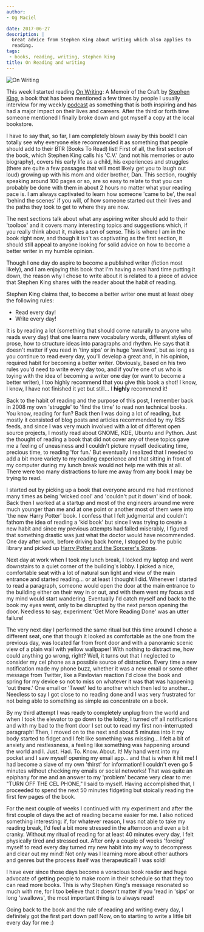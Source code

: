 ```yaml
---
author:
- Og Maciel

date: 2017-06-27
description: |
  Great advice from Stephen King about writing which also applies to
  reading.
tags:
 - books, reading, writing, stephen king
title: On Reading and writing
---
```


![On Writing](/images/stephen-king-on-writing.jpg)

This week I started reading [On
Writing](https://www.goodreads.com/book/show/7143113-on-writing): A
Memoir of the Craft by [Stephen
King](https://www.goodreads.com/author/show/3389.Stephen_King), a book
that has been mentioned a few times by people I usually interview for my
weekly [podcast](http://castalio.info/) as something that is both
inspiring and has had a major impact on their lives and careers. After
the third or forth time someone mentioned I finally broke down and got
myself a copy at the local bookstore.

I have to say that, so far, I am completely blown away by this book! I
can totally see why everyone else recommended it as something that
people should add to their BTR (Books To Read) list! First of all, the
first section of the book, which Stephen King calls his \'C.V.\' (and
not his memories or auto biography), covers his early life as a child,
his experiences and struggles (there are quite a few passages that will
most likely get you to laugh out loud) growing up with his mom and older
brother, Dan. This section, roughly speaking around 100 pages or so, are
so easy to relate to that you can probably be done with them in about 2
hours no matter what your reading pace is. I am always captivated to
learn how someone \'came to be\', the real \'behind the scenes\' if you
will, of how someone started out their lives and the paths they took to
get to where they are now.

The next sections talk about what any aspiring writer should add to
their \'toolbox\' and it covers many interesting topics and suggestions
which, if you really think about it, makes a ton of sense. This is where
I am in the book right now, and though it isn\'t as captivating as the
first section, it should still appeal to anyone looking for solid advice
on how to become a better writer in my humble opinion.

Though I one day do aspire to become a published writer (fiction most
likely), and I am enjoying this book that I\'m having a real hard time
putting it down, the reason why I chose to write about it is related to
a piece of advice that Stephen King shares with the reader about the
habit of reading.

Stephen King claims that, to become a better writer one must at least
obey the following rules:

-   Read every day!
-   Write every day!

It is by reading a lot (something that should come naturally to anyone
who reads every day) that one learns new vocabulary words, different
styles of prose, how to structure ideas into paragraphs and rhythm. He
says that it doesn\'t matter if you read in \'tiny sips\' or in huge
\'swallows\', but as long as you continue to read every day, you\'ll
develop a great and, in his opinion, required habit for becoming a
better writer. Obviously, based on his two rules you\'d need to write
every day too, and if you\'re one of us who is toying with the idea of
becoming a writer one day (or want to become a better writer), I too
highly recommend that you give this book a shot! I know, I know, I have
not finished it yet but still\... I **highly** recommend it!

Back to the habit of reading and the purpose of this post, I remember
back in 2008 my own \'struggle\' to \'find the time\' to read non
technical books. You know, reading for fun? Back then I was doing a lot
of reading, but mostly it consisted of blog posts and articles
recommended by my RSS feeds, and since I was very much involved with a
lot of different open source projects, I mostly read about GNOME, KDE,
Ubuntu and Python. Just the thought of reading a book that did not cover
any of these topics gave me a feeling of uneasiness and I couldn\'t
picture myself dedicating time, precious time, to reading \'for fun.\'
But eventually I realized that I needed to add a bit more variety to my
reading experience and that sitting in front of my computer during my
lunch break would not help me with this at all. There were too many
distractions to lure me away from any book I may be trying to read.

I started out by picking up a book that everyone around me had mentioned
many times as being \'wicked cool\' and \'couldn\'t put it down\' kind
of book. Back then I worked at a startup and most of the engineers
around me were much younger than me and at one point or another most of
them were into \'the new Harry Potter\' book. I confess that I felt
judgmental and couldn\'t fathom the idea of reading a \'kid book\' but
since I was trying to create a new habit and since my previous attempts
had failed miserably, I figured that something drastic was just what the
doctor would have recommended. One day after work, before driving back
home, I stopped by the public library and picked up [Harry Potter and
the Sorcerer\'s
Stone](https://www.goodreads.com/book/show/3.Harry_Potter_and_the_Sorcerer_s_Stone).

Next day at work when I took my lunch break, I locked my laptop and went
downstairs to a quiet corner of the building\'s lobby. I picked a nice,
comfortable seat with a lot of natural sun light and view of the main
entrance and started reading\... or at least I thought I did. Whenever I
started to read a paragraph, someone would open the door at the main
entrance to the building either on their way in or out, and with them
went my focus and my mind would start wandering. Eventually I\'d catch
myself and back to the book my eyes went, only to be disrupted by the
next person opening the door. Needless to say, experiment \'Get More
Reading Done\' was an utter failure!

The very next day I performed the same ritual but this time around I
chose a different seat, one that though it looked as comfortable as the
one from the previous day, was located far from front door and with a
panoramic scenic view of a plain wall with yellow wallpaper! With
nothing to distract me, how could anything go wrong, right? Well, it
turns out that I neglected to consider my cel phone as a possible source
of distraction. Every time a new notification made my phone buzz,
whether it was a new email or some other message from Twitter, like a
Pavlovian reaction I\'d close the book and spring for my device so not
to miss on whatever it was that was happening \'out there.\' One email
or \'Tweet\' led to another which then led to another\... Needless to
say I got close to no reading done and I was very frustrated for not
being able to something as simple as concentrate on a book.

By my third attempt I was ready to completely unplug from the world and
when I took the elevator to go down to the lobby, I turned off all
notifications and with my bad to the front door I set out to read my
first non-interrupted paragraph! Then, I moved on to the next and about
5 minutes into it my body started to fidget and I felt like something
was missing\... I felt a bit of anxiety and restlessness, a feeling like
something was happening around the world and I. Just. Had. To. Know.
About. It! My hand went into my pocket and I saw myself opening my email
app\... and that is when it hit me! I had become a slave of my own
\'thirst\' for information! I couldn\'t even go 5 minutes without
checking my emails or social networks! That was quite an epiphany for me
and an answer to my \'problem\' became very clear to me: \"TURN OFF THE
CEL PHONE,\" I said to myself. Having accomplished that, I proceeded to
spend the next 50 minutes fidgeting but stoically reading the first few
pages of the book.

For the next couple of weeks I continued with my experiment and after
the first couple of days the act of reading became easier for me. I also
noticed something interesting: if, for whatever reason, I was not able
to take my reading break, I\'d feel a bit more stressed in the afternoon
and even a bit cranky. Without my ritual of reading for at least 40
minutes every day, I felt physically tired and stressed out. After only
a couple of weeks \'forcing\' myself to read every day turned my new
habit into my way to decompress and clear out my mind! Not only was I
learning more about other authors and genres but the process itself was
therapeutical? I was sold!

I have ever since those days become a voracious book reader and huge
advocate of getting people to make room in their schedule so that they
too can read more books. This is why Stephen King\'s message resonated
so much with me, for I too believe that it doesn\'t matter if you \'read
in \'sips\' or long \'swallows\', the most important thing is to always
read!

Going back to the book and the rule of reading and writing every day, I
definitely got the first part down pat! Now, on to starting to write a
little bit every day for me :)
